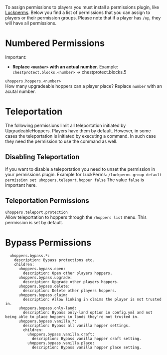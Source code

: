 To assign permissions to players you must install a permissions plugin, like [Luckperms](https://www.spigotmc.org/resources/28140). Below you find a list of permissions that you can assign to players or their permission groups. Please note that if a player has `/op`, they will have all permissions.

# Numbered Permissions
Important: 
* **Replace `<number>` with an actual number.** Example: `chestprotect.blocks.<number>` -> chestprotect.blocks.5

`uhoppers.hoppers.<number>`\
How many upgradeable hoppers can a player place? Replace `number` with an acutal number.

# Teleportation
The following permissions limit all teleportation initiated by UpgradeableHoppers. Players have them by default. However, in some cases
the teleportation is initiated by executing a command. In such case they need the permission to use the command as well.

## Disabling Teleportation
If you want to disable a teleportation you need to unset the permission in your permissions plugin.
Example for LuckPerms: ``/luckperms group default permission set uhoppers.teleport.hopper false``
The value `false` is important here.

## Teleportation Permissions
`uhoppers.teleport.protection`\
Allow teleportation to hoppers through the `/hoppers list` menu. This permission is set by default.

# Bypass Permissions
      uhoppers.bypass.*:
        description: Bypass protections etc.
        children:
          uhoppers.bypass.open:
            description: Open other players hoppers.
          uhoppers.bypass.upgrade:
            description: Upgrade other players hoppers.
          uhoppers.bypass.delete:
            description: Delete other players hoppers.
          uhoppers.bypass.claim:
            description: Allow linking in claims the player is not trusted in.
          uhoppers.bypass.only-land:
            description: Bypass only-land option in config.yml and not being able to place hoppers in lands they're not trusted in.
          uhoppers.bypass.vanilla.*:
            description: Bypass all vanilla hopper settings.
            children:
              uhoppers.bypass.vanilla.craft:
                description: Bypass vanilla hopper craft setting.
              uhoppers.bypass.vanilla.place:
                description: Bypass vanilla hopper place setting.
